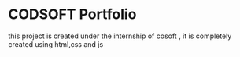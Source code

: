 # CODSOFT Portfolio

this project is created under the internship of cosoft , it is completely created using html,css and js

